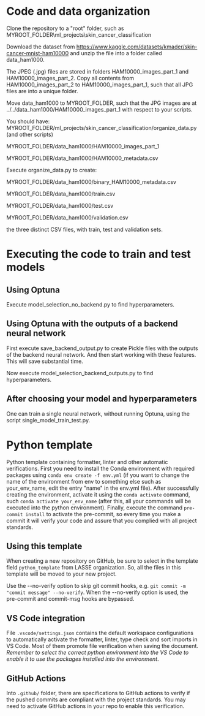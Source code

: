 # Code and data organization

Clone the repository to a "root" folder, such as
MYROOT_FOLDER\ml_projects\skin_cancer_classification

Download the dataset from
https://www.kaggle.com/datasets/kmader/skin-cancer-mnist-ham10000
and unzip the file into a folder called data_ham1000.

The JPEG (.jpg) files are stored in folders HAM10000_images_part_1 and
HAM10000_images_part_2. Copy all contents from HAM10000_images_part_2 to
HAM10000_images_part_1, such that all JPG files are into a unique folder.

Move data_ham1000 to MYROOT_FOLDER, such that the JPG images
are at ../../data_ham1000/HAM10000_images_part_1 with respect to your
scripts.

You should have:
MYROOT_FOLDER/ml_projects/skin_cancer_classification/organize_data.py (and other scripts)

MYROOT_FOLDER/data_ham1000/HAM10000_images_part_1

MYROOT_FOLDER/data_ham1000/HAM10000_metadata.csv

Execute organize_data.py to create:

MYROOT_FOLDER/data_ham1000/binary_HAM10000_metadata.csv

MYROOT_FOLDER/data_ham1000/train.csv

MYROOT_FOLDER/data_ham1000/test.csv

MYROOT_FOLDER/data_ham1000/validation.csv

the three distinct CSV files, with train, test and validation sets.

# Executing the code to train and test models

## Using Optuna

Execute model_selection_no_backend.py to find hyperparameters.

## Using Optuna with the outputs of a backend neural network

First execute save_backend_output.py to create Pickle files with the outputs of the backend neural network. And then start working with these features. This will save substantial time.

Now execute model_selection_backend_outputs.py to find hyperparameters.

## After choosing your model and hyperparameters

One can train a single neural network, without running Optuna, using the script
single_model_train_test.py.

# Python template

Python template containing formatter, linter and other automatic verifications. First you need to install the Conda environment with required packages using `conda env create -f env.yml` (if you want to change the name of the environment from env to something else such as your_env_name, edit the entry "name" in the env.yml file). After successfully creating the environment, activate it using the `conda activate` command, such `conda activate your_env_name` (after this, all your commands will be executed into the python environment). Finally, execute the command 
`pre-commit install` to activate the pre-commit, so every time you make a commit it will verify your code and assure that you complied with all project standards.

## Using this template

When creating a new repository on GitHub, be sure to select in the template field `python_template` from LASSE organization. So, all the files in this template will be moved to your new project.

Use the --no-verify option to skip git commit hooks, e.g. ``git commit -m "commit message" --no-verify``. When the --no-verify option is used, the pre-commit and commit-msg hooks are bypassed.

## VS Code integration

File `.vscode/settings.json` contains the default workspace configurations to automatically activate the formatter, linter, type check and sort imports in VS Code. Most of them promote file verification when saving the document. *Remember to select the correct python environment into the VS Code to enable it to use the packages installed into the environment*.

## GitHub Actions

Into `.github/` folder, there are specifications to GitHub actions to verify if the pushed commits are compliant with the project standards. You may need to activate GitHub actions in your repo to enable this verification.
